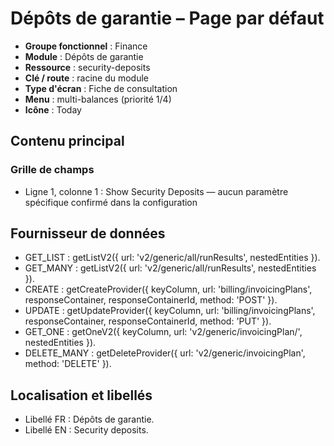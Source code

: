 # Dépôts de garantie – Page par défaut

- **Groupe fonctionnel** : Finance
- **Module** : Dépôts de garantie
- **Ressource** : security-deposits
- **Clé / route** : racine du module
- **Type d'écran** : Fiche de consultation
- **Menu** : multi-balances (priorité 1/4)
- **Icône** : Today

## Contenu principal
### Grille de champs
- Ligne 1, colonne 1 : Show Security Deposits — aucun paramètre spécifique confirmé dans la configuration

## Fournisseur de données
- GET_LIST : getListV2({
  url: 'v2/generic/all/runResults',
  nestedEntities
}).
- GET_MANY : getListV2({
  url: 'v2/generic/all/runResults',
  nestedEntities
}).
- CREATE : getCreateProvider({
  keyColumn,
  url: 'billing/invoicingPlans',
  responseContainer,
  responseContainerId,
  method: 'POST'
}).
- UPDATE : getUpdateProvider({
  keyColumn,
  url: 'billing/invoicingPlans',
  responseContainer,
  responseContainerId,
  method: 'PUT'
}).
- GET_ONE : getOneV2({
  keyColumn,
  url: 'v2/generic/invoicingPlan/',
  nestedEntities
}).
- DELETE_MANY : getDeleteProvider({
  url: 'v2/generic/invoicingPlan',
  method: 'DELETE'
}).

## Localisation et libellés
- Libellé FR : Dépôts de garantie.
- Libellé EN : Security deposits.